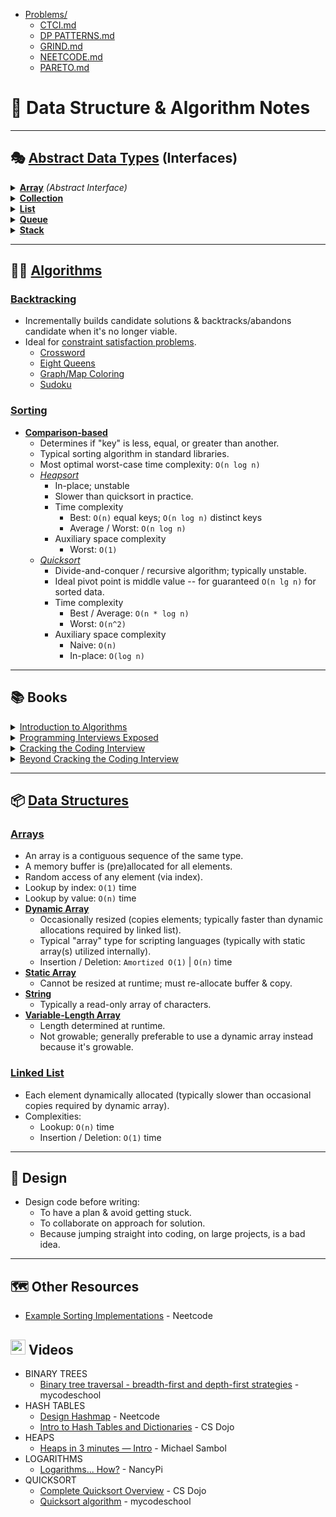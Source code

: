 * [Problems/](Problems/)
  - [CTCI.md](Problems/CTCI.md)
  - [DP PATTERNS.md](Problems/DP_PATTERNS.md)
  - [GRIND.md](Problems/GRIND.md)
  - [NEETCODE.md](Problems/NEETCODE.md)
  - [PARETO.md](Problems/PARETO.md)


📓 Data Structure & Algorithm Notes
===================================


---


🎭 [Abstract Data Types](https://en.wikipedia.org/wiki/Abstract_data_type) (Interfaces)
------------------------

<details><summary><a href="https://en.wikipedia.org/wiki/Array_(data_type)"><b>Array</b></a> <i>(Abstract Interface)</i></summary>

* _Abstract Data Types_
  - [Associative Array / Map](https://en.wikipedia.org/wiki/Associative_array)
  - [Set](https://en.wikipedia.org/wiki/Set_(abstract_data_type))
* _Concrete Data Types_
  - [Array](#arrays)
  - [Hash Table](https://en.wikipedia.org/wiki/Hash_table)
  - [Linked List](#linked-list)
  - [Search Tree](https://en.wikipedia.org/wiki/Search_tree)
</details>


<details><summary><a href="https://en.wikipedia.org/wiki/Collection_(abstract_data_type)"><b>Collection</b></a></summary></details>


<details><summary><a href="https://en.wikipedia.org/wiki/List_(abstract_data_type)"><b>List</b></a></summary>

* _Concrete Data Structures_
  - [Array](#arrays)
  - [Balanced Tree](https://en.wikipedia.org/wiki/Self-balancing_binary_search_tree)
  - [Dynamic Array](#arrays)
  - [Hashed Array Tree](https://en.wikipedia.org/wiki/Hashed_array_tree)
  - [Linked List](#linked-list)
  - [Random Access List](https://docs.racket-lang.org/ralist/index.html)
</details>


<details><summary><a href="https://en.wikipedia.org/wiki/Queue_(abstract_data_type)"><b>Queue</b></a></summary></details>


<details><summary><a href="https://en.wikipedia.org/wiki/Stack_(abstract_data_type)"><b>Stack</b></a></summary>

* Last in, first out (LIFO)
* Operations
  - `push` (aka. `append`)
  - `pop`
* Useful for tasks divided into sub-tasks
  - Tracking tokens while parsing
* Concrete Implementation
  - [Dynamic Array](#arrays)
  - [Linked List](#linked-list)
</details>


---


🧑‍🏭 [Algorithms](https://en.wikipedia.org/wiki/Algorithm)
---------------

### [Backtracking](https://en.wikipedia.org/wiki/Backtracking)

* Incrementally builds candidate solutions & backtracks/abandons candidate when it's no longer viable.
* Ideal for [constraint satisfaction problems](https://en.wikipedia.org/wiki/Constraint_satisfaction_problem).
  - [Crossword](https://en.wikipedia.org/wiki/Crosswords)
  - [Eight Queens](https://en.wikipedia.org/wiki/Eight_queens_puzzle)
  - [Graph/Map Coloring](https://en.wikipedia.org/wiki/Graph_coloring)
  - [Sudoku](https://en.wikipedia.org/wiki/Sudoku_solving_algorithms)


### [Sorting](https://en.wikipedia.org/wiki/Sorting_algorithm)

- [__Comparison-based__](https://en.wikipedia.org/wiki/Comparison_sort)
  * Determines if "key" is less, equal, or greater than another.
  * Typical sorting algorithm in standard libraries.
  * Most optimal worst-case time complexity: `O(n log n)`
  * [_Heapsort_](https://en.wikipedia.org/wiki/Heapsort)
    - In-place; unstable
    - Slower than quicksort in practice.
    - Time complexity
      * Best: `O(n)` equal keys; `O(n log n)` distinct keys
      * Average / Worst: `O(n log n)`
    - Auxiliary space complexity
      * Worst: `O(1)`
  * [_Quicksort_](https://en.wikipedia.org/wiki/Quicksort)
    - Divide-and-conquer / recursive algorithm; typically unstable.
    - Ideal pivot point is middle value -- for guaranteed `O(n lg n)` for sorted data.
    - Time complexity
      * Best / Average: `O(n * log n)`
      * Worst: `O(n^2)`
    - Auxiliary space complexity
      * Naive: `O(n)`
      * In-place: `O(log n)`


---


📚 Books
--------

<details><summary><a href="https://mitpress.mit.edu/algorithms">Introduction to Algorithms</a></summary></details>
<details><summary><a href="https://web.archive.org/web/20200218054807/http://www.piexposed.com/">Programming Interviews Exposed</a></summary></details>
<details><summary><a href="https://www.crackingthecodinginterview.com/">Cracking the Coding Interview</a></summary></details>
<details><summary><a href="https://bctci.co">Beyond Cracking the Coding Interview</a></summary>
  
- [Boosters](https://drive.google.com/file/d/16C9gz9waj0A9XmVlaOgbDgEQZkATuRNY/preview)
- [Question Landscape](https://drive.google.com/file/d/1Bu4cHzbY0uZg2TcPjdvy_hhNF7_HOlZJ/preview)
- [Catalog of DSA Topics](https://bctci.co/topics-image)
- [Interview Checklist](https://drive.google.com/file/d/1Q9Uc-1UdvyaqbkTGSaZ3-aVEYX5ImZMl/preview)
- [Post Mortem Exmple Log](https://drive.google.com/file/d/1LG-aUqjEbTVddkjeuCHMtROlm9BMIhDb/preview)
- [Post-Mortem](https://docs.google.com/spreadsheets/d/1phKTGfnQtuElTQ4BQSBfa1H5QO1-Ip9j8NRVZkR_FTk)
- [\[Python\] Interview Cheat Sheet](https://docs.google.com/document/d/1LtXh1oew6pZ9D4s5mw_33jzA2UwBfnv9jWh1bkSRTCc)
- [Nine Free Chapters](https://drive.google.com/drive/folders/1AdUu4jh6DGwmCxfgnDQEMWWyo6_whPHJ)
- [Set & Map Implementations](https://docs.google.com/document/d/e/2PACX-1vRWfoJWWNp49cIZxDCZPkvQ2o8WOImKWLkimF7lhnsY-CmT1kREPP0duEKmnXyf-rPG1B0QGsxmcITy/pub)
- [Monotonic Stacks & Queues](https://docs.google.com/document/d/e/2PACX-1vT29T3Tfvdkd-IGI2HCIgtAbWwYZ76pHCSlTkuyHiCvRqU5BD6S6_MJWcZl0Rgw1C2uhMykFFkNLHDu/pub)
- [Union-Find](https://docs.google.com/document/d/e/2PACX-1vRwYsi-g1CKIDpbfhB5Xm9Lp1-OL1ooVI5i3kR4yFMX2ME14ODGZva9dabMM8Pe-Tduj4on8V8TGviZ/pub)
- [All problems, solutions & test cases](https://bctci.co/all-problems)
</details>


---


📦 [Data Structures](https://en.wikipedia.org/wiki/Data_structure)
--------------------

### [Arrays](https://en.wikipedia.org/wiki/Array_(data_structure))

* An array is a contiguous sequence of the same type.
* A memory buffer is (pre)allocated for all elements.
* Random access of any element (via index).
* Lookup by index: `O(1)` time
* Lookup by value: `O(n)` time
* [__Dynamic Array__](https://en.wikipedia.org/wiki/Dynamic_array)
  - Occasionally resized (copies elements; typically faster than dynamic allocations required by linked list).
  - Typical "array" type for scripting languages (typically with static array(s) utilized internally).
  - Insertion / Deletion: `Amortized O(1)` | `O(n)` time
* [__Static Array__](https://en.wikipedia.org/wiki/Array_(data_structure))
  - Cannot be resized at runtime; must re-allocate buffer & copy.
* [__String__](https://en.wikipedia.org/wiki/String_(computer_science))
  - Typically a read-only array of characters.
* [__Variable-Length Array__](https://en.wikipedia.org/wiki/Variable-length_array)
  - Length determined at runtime.
  - Not growable; generally preferable to use a dynamic array instead because it's growable.


### [Linked List](https://en.wikipedia.org/wiki/Linked_list)

* Each element dynamically allocated (typically slower than occasional copies required by dynamic array).
* Complexities:
  - Lookup: `O(n)` time
  - Insertion / Deletion: `O(1)` time


---


🎨 Design
---------

* Design code before writing:
  - To have a plan & avoid getting stuck.
  - To collaborate on approach for solution.
  - Because jumping straight into coding, on large projects, is a bad idea.


---


🗺️ Other Resources
------------------

* [Example Sorting Implementations](https://neetcode.io/solutions/sort-an-array) - Neetcode


<img src="https://user-images.githubusercontent.com/7102064/160022421-ed9425eb-6a6b-4849-a090-5a27542b60c3.png" width="24px"
/> Videos
---------

* BINARY TREES
  - [Binary tree traversal - breadth-first and depth-first strategies](https://youtu.be/9RHO6jU--GU) - mycodeschool
* HASH TABLES
  - [Design Hashmap](https://youtu.be/cNWsgbKwwoU) - Neetcode
  - [Intro to Hash Tables and Dictionaries](https://youtu.be/sfWyugl4JWA) - CS Dojo
* HEAPS
  - [Heaps in 3 minutes — Intro](https://youtu.be/0wPlzMU-k00) - Michael Sambol
* LOGARITHMS
  - [Logarithms... How?](https://youtu.be/Zw5t6BTQYRU) - NancyPi
* QUICKSORT
  - [Complete Quicksort Overview](https://youtu.be/0SkOjNaO1XY) - CS Dojo
  - [Quicksort algorithm](https://youtu.be/COk73cpQbFQ) - mycodeschool
